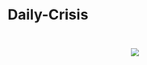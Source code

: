 # Daily-Crisis


 </br>
 <p align="center">
     <img src="https://user-images.githubusercontent.com/60782047/143021548-fe1200c7-8ab3-4f9a-8bd0-2185b7c9fd5f.jpeg" />
 </p>


